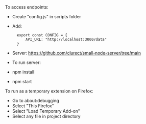 To access endpoints:
- Create "config.js" in scripts folder
- Add:

        export const CONFIG = {
            API_URL: "http://localhost:3000/data"
        }

- Server: https://github.com/clurect/small-node-server/tree/main
- To run server:
-   npm install
-   npm start


To run as a temporary extension on Firefox:
  - Go to about:debugging
  - Select "This Firefox"
  - Select "Load Temporary Add-on"
  - Select any file in project directory

